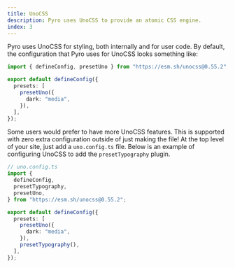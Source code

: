 ```yaml
---
title: UnoCSS
description: Pyro uses UnoCSS to provide an atomic CSS engine.
index: 3
---
```


Pyro uses UnoCSS for styling, both internally and for user code. By default, the
configuration that Pyro uses for UnoCSS looks something like:

```ts
import { defineConfig, presetUno } from "https://esm.sh/unocss@0.55.2";

export default defineConfig({
  presets: [
    presetUno({
      dark: "media",
    }),
  ],
});
```

Some users would prefer to have more UnoCSS features. This is supported with
zero extra configuration outside of just making the file! At the top level of
your site, just add a `uno.config.ts` file. Below is an example of configuring
UnoCSS to add the `presetTypography` plugin.

```ts
// uno.config.ts
import {
  defineConfig,
  presetTypography,
  presetUno,
} from "https://esm.sh/unocss@0.55.2";

export default defineConfig({
  presets: [
    presetUno({
      dark: "media",
    }),
    presetTypography(),
  ],
});
```
